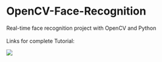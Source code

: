 
# OpenCV-Face-Recognition
Real-time face recognition project with OpenCV and Python
<br><br>
Links for complete Tutorial:

<p><img src="https://github.com/Mjrovai/OpenCV-Face-Recognition/blob/master/FaceRecogBlock.png?raw=true"></p>
